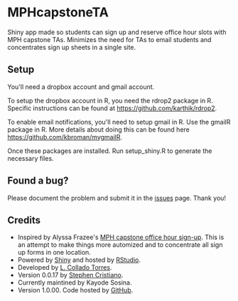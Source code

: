 MPHcapstoneTA
=============

Shiny app made so students can sign up and reserve office hour slots with MPH capstone TAs. Minimizes the need for TAs to email students and concentrates sign up sheets in a single site.

## Setup 
You'll need a dropbox account and gmail account.

To setup the dropbox account in R, you need the rdrop2 package in R. Specific instructions can be found at https://github.com/karthik/rdrop2.

To enable email notifications, you'll need to setup gmail in R. Use the gmailR package in R. More details about doing this can be found here https://github.com/kbroman/mygmailR.

Once these packages are installed. Run setup_shiny.R to generate the necessary files.

## Found a bug?

Please document the problem and submit it in the [issues](https://github.com/ksosina/MPHcapstoneTA/issues) page. Thank you!

## Credits

* Inspired by Alyssa Frazee's [MPH capstone office hour sign-up](http://biostat.jhsph.edu/~afrazee/mphcapstone.html). This is an attempt to make things more automized and to concentrate all sign up forms in one location.
* Powered by [Shiny](http://www.rstudio.com/shiny/) and hosted by [RStudio](http://www.rstudio.com/).
* Developed by [L. Collado Torres](http://bit.ly/LColladoTorres).
* Version 0.0.17 by [Stephen Cristiano](https://github.com/scristia).
* Currently maintined by Kayode Sosina.
* Version 1.0.00. Code hosted by [GitHub](https://github.com/ksosina/MPHcapstoneTA).
